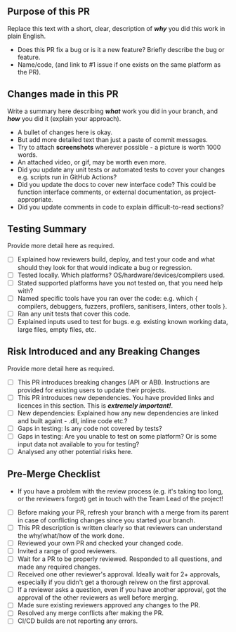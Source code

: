 ## Purpose of this PR

Replace this text with a short, clear, description of **_why_** you did this work in plain English.

* Does this PR fix a bug or is it a new feature? Briefly describe the bug or feature.
* Name/code, (and link to #1 issue if one exists on the same platform as the PR).

## Changes made in this PR

Write a summary here describing **_what_** work you did in your branch, and **_how_** you did it (explain your approach).

* A bullet of changes here is okay.
* But add more detailed text than just a paste of commit messages.
* Try to attach **screenshots** wherever possible - a picture is worth 1000 words.
* An attached video, or gif, may be worth even more.
* Did you update any unit tests or automated tests to cover your changes e.g. scripts run in GitHub Actions?
* Did you update the docs to cover new interface code? This could be function interface comments, or external documentation, as project-appropriate.
* Did you update comments in code to explain difficult-to-read sections?

## Testing Summary

Provide more detail here as required.

- [ ] Explained how reviewers build, deploy, and test your code and what should they look for that would indicate a bug or regression.
- [ ] Tested locally. Which platforms? OS/hardware/devices/compilers used.
- [ ] Stated supported platforms have you not tested on, that you need help with?
- [ ] Named specific tools have you ran over the code: e.g. which { compilers, debuggers, fuzzers, profilers, sanitisers, linters, other tools }.
- [ ] Ran any unit tests that cover this code.
- [ ] Explained inputs used to test for bugs. e.g. existing known working data, large files, empty files, etc.

## Risk Introduced and any Breaking Changes

Provide more detail here as required.

- [ ] This PR introduces breaking changes (API or ABI). Instructions are provided for existing users to update their projects.
- [ ] This PR introduces new dependencies. You have provided links and licences in this section. This is **_extremely important!_**.
- [ ] New dependencies: Explained how any new dependencies are linked and built againt - .dll, inline code etc.?
- [ ] Gaps in testing: Is any code not covered by tests?
- [ ] Gaps in testing: Are you unable to test on some platform? Or is some input data not available to you for testing?
- [ ] Analysed any other potential risks here.

## Pre-Merge Checklist

* If you have a problem with the review process (e.g. it's taking too long, or the reviewers forgot) get in touch with the Team Lead of the project!

- [ ] Before making your PR, refresh your branch with a merge from its parent in case of conflicting changes since you started your branch.
- [ ] This PR description is written clearly so that reviewers can understand the why/what/how of the work done.
- [ ] Reviewed your own PR and checked your changed code.
- [ ] Invited a range of good reviewers.
- [ ] Wait for a PR to be properly reviewed. Responded to all questions, and made any required changes.
- [ ] Received one other reviewer's approval. Ideally wait for 2+ approvals, especially if you didn't get a thorough reivew on the first approval.
- [ ] If a reviewer asks a question, even if you have another approval, got the approval of the other reviewers as well before merging.
- [ ] Made sure existing reviewers approved any changes to the PR.
- [ ] Resolved any merge conflicts after making the PR.
- [ ] CI/CD builds are not reporting any errors.
